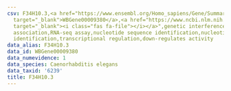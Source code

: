 ```yaml
---
csv: F34H10.3,<a href="https://www.ensembl.org/Homo_sapiens/Gene/Summary?db=core;g=WBGene00009380"
  target="_blank">WBGene00009380</a>,<a href="https://www.ncbi.nlm.nih.gov/pubmed/27496166"
  target="_blank"><i class="fas fa-file"></i></a>",genetic interference,functional
  association,RNA-seq assay,nucleotide sequence identification,nucleotide sequence
  identification,transcriptional regulation,down-regulates activity
data_alias: F34H10.3
data_id: WBGene00009380
data_numevidence: 1
data_species: Caenorhabditis elegans
data_taxid: '6239'
title: F34H10.3
---
```

